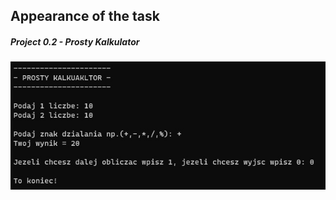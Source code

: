 ## Appearance of the task

##### Project 0.2 - Prosty Kalkulator
<img src="Project 0.2 - Prosty Kalkulator.jpg"/>
